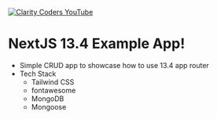 <a href="https://www.youtube.com/claritycoders" target="_blank"><img src="https://www.claritycoders.com/_next/image?url=%2FClarityCodersAlpha.png&w=256&q=75" title="Clarity Coders YouTube" /></a>
# NextJS 13.4 Example App!
- Simple CRUD app to showcase how to use 13.4 app router
- Tech Stack
  - Tailwind CSS
  - fontawesome
  - MongoDB
  - Mongoose 
